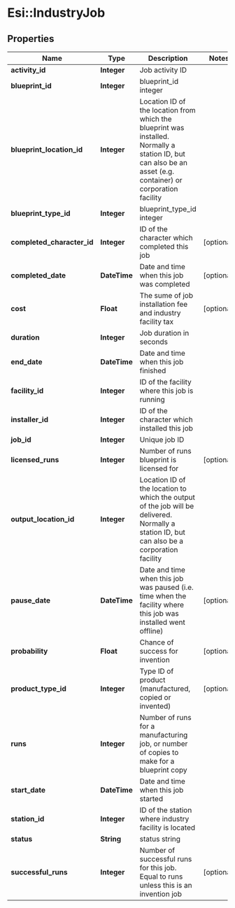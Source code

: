 # Esi::IndustryJob

## Properties
Name | Type | Description | Notes
------------ | ------------- | ------------- | -------------
**activity_id** | **Integer** | Job activity ID | 
**blueprint_id** | **Integer** | blueprint_id integer | 
**blueprint_location_id** | **Integer** | Location ID of the location from which the blueprint was installed. Normally a station ID, but can also be an asset (e.g. container) or corporation facility | 
**blueprint_type_id** | **Integer** | blueprint_type_id integer | 
**completed_character_id** | **Integer** | ID of the character which completed this job | [optional] 
**completed_date** | **DateTime** | Date and time when this job was completed | [optional] 
**cost** | **Float** | The sume of job installation fee and industry facility tax | [optional] 
**duration** | **Integer** | Job duration in seconds | 
**end_date** | **DateTime** | Date and time when this job finished | 
**facility_id** | **Integer** | ID of the facility where this job is running | 
**installer_id** | **Integer** | ID of the character which installed this job | 
**job_id** | **Integer** | Unique job ID | 
**licensed_runs** | **Integer** | Number of runs blueprint is licensed for | [optional] 
**output_location_id** | **Integer** | Location ID of the location to which the output of the job will be delivered. Normally a station ID, but can also be a corporation facility | 
**pause_date** | **DateTime** | Date and time when this job was paused (i.e. time when the facility where this job was installed went offline) | [optional] 
**probability** | **Float** | Chance of success for invention | [optional] 
**product_type_id** | **Integer** | Type ID of product (manufactured, copied or invented) | [optional] 
**runs** | **Integer** | Number of runs for a manufacturing job, or number of copies to make for a blueprint copy | 
**start_date** | **DateTime** | Date and time when this job started | 
**station_id** | **Integer** | ID of the station where industry facility is located | 
**status** | **String** | status string | 
**successful_runs** | **Integer** | Number of successful runs for this job. Equal to runs unless this is an invention job | [optional] 


